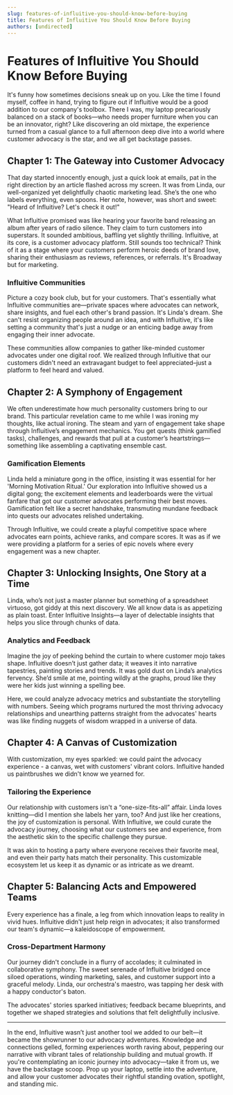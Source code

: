```yaml
---
slug: features-of-influitive-you-should-know-before-buying
title: Features of Influitive You Should Know Before Buying
authors: [undirected]
---
```



# Features of Influitive You Should Know Before Buying

It's funny how sometimes decisions sneak up on you. Like the time I found myself, coffee in hand, trying to figure out if Influitive would be a good addition to our company's toolbox. There I was, my laptop precariously balanced on a stack of books—who needs proper furniture when you can be an innovator, right? Like discovering an old mixtape, the experience turned from a casual glance to a full afternoon deep dive into a world where customer advocacy is the star, and we all get backstage passes.

## Chapter 1: The Gateway into Customer Advocacy

That day started innocently enough, just a quick look at emails, pat in the right direction by an article flashed across my screen. It was from Linda, our well-organized yet delightfully chaotic marketing lead. She’s the one who labels everything, even spoons. Her note, however, was short and sweet: "Heard of Influitive? Let's check it out!"

What Influitive promised was like hearing your favorite band releasing an album after years of radio silence. They claim to turn customers into superstars. It sounded ambitious, baffling yet slightly thrilling. Influitive, at its core, is a customer advocacy platform. Still sounds too technical? Think of it as a stage where your customers perform heroic deeds of brand love, sharing their enthusiasm as reviews, references, or referrals. It's Broadway but for marketing.

### Influitive Communities

Picture a cozy book club, but for your customers. That's essentially what Influitive communities are—private spaces where advocates can network, share insights, and fuel each other's brand passion. It's Linda's dream. She can't resist organizing people around an idea, and with Influitive, it's like setting a community that's just a nudge or an enticing badge away from engaging their inner advocate.

These communities allow companies to gather like-minded customer advocates under one digital roof. We realized through Influitive that our customers didn't need an extravagant budget to feel appreciated–just a platform to feel heard and valued.

## Chapter 2: A Symphony of Engagement

We often underestimate how much personality customers bring to our brand. This particular revelation came to me while I was ironing my thoughts, like actual ironing. The steam and yarn of engagement take shape through Influitive’s engagement mechanics. You get quests (think gamified tasks), challenges, and rewards that pull at a customer’s heartstrings—something like assembling a captivating ensemble cast.

### Gamification Elements

Linda held a miniature gong in the office, insisting it was essential for her 'Morning Motivation Ritual.' Our exploration into Influitive showed us a digital gong; the excitement elements and leaderboards were the virtual fanfare that got our customer advocates performing their best moves. Gamification felt like a secret handshake, transmuting mundane feedback into quests our advocates relished undertaking.

Through Influitive, we could create a playful competitive space where advocates earn points, achieve ranks, and compare scores. It was as if we were providing a platform for a series of epic novels where every engagement was a new chapter.

## Chapter 3: Unlocking Insights, One Story at a Time

Linda, who’s not just a master planner but something of a spreadsheet virtuoso, got giddy at this next discovery. We all know data is as appetizing as plain toast. Enter Influitive Insights—a layer of delectable insights that helps you slice through chunks of data.

### Analytics and Feedback

Imagine the joy of peeking behind the curtain to where customer mojo takes shape. Influitive doesn’t just gather data; it weaves it into narrative tapestries, painting stories and trends. It was gold dust on Linda’s analytics fervency. She’d smile at me, pointing wildly at the graphs, proud like they were her kids just winning a spelling bee.

Here, we could analyze advocacy metrics and substantiate the storytelling with numbers. Seeing which programs nurtured the most thriving advocacy relationships and unearthing patterns straight from the advocates' hearts was like finding nuggets of wisdom wrapped in a universe of data.

## Chapter 4: A Canvas of Customization

With customization, my eyes sparkled: we could paint the advocacy experience - a canvas, wet with customers' vibrant colors. Influitive handed us paintbrushes we didn't know we yearned for.

### Tailoring the Experience

Our relationship with customers isn't a “one-size-fits-all” affair. Linda loves knitting—did I mention she labels her yarn, too? And just like her creations, the joy of customization is personal. With Influitive, we could curate the advocacy journey, choosing what our customers see and experience, from the aesthetic skin to the specific challenge they pursue.

It was akin to hosting a party where everyone receives their favorite meal, and even their party hats match their personality. This customizable ecosystem let us keep it as dynamic or as intricate as we dreamt.

## Chapter 5: Balancing Acts and Empowered Teams

Every experience has a finale, a leg from which innovation leaps to reality in vivid hues. Influitive didn't just help reign in advocates; it also transformed our team's dynamic—a kaleidoscope of empowerment.

### Cross-Department Harmony

Our journey didn't conclude in a flurry of accolades; it culminated in collaborative symphony. The sweet serenade of Influitive bridged once siloed operations, winding marketing, sales, and customer support into a graceful melody. Linda, our orchestra's maestro, was tapping her desk with a happy conductor's baton.

The advocates' stories sparked initiatives; feedback became blueprints, and together we shaped strategies and solutions that felt delightfully inclusive.

---

In the end, Influitive wasn’t just another tool we added to our belt—it became the showrunner to our advocacy adventures. Knowledge and connections gelled, forming experiences worth raving about, peppering our narrative with vibrant tales of relationship building and mutual growth. If you're contemplating an iconic journey into advocacy—take it from us, we have the backstage scoop. Prop up your laptop, settle into the adventure, and allow your customer advocates their rightful standing ovation, spotlight, and standing mic.